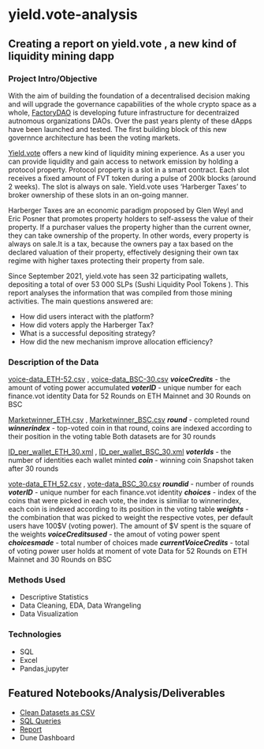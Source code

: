 # yield.vote-analysis
## Creating a report on yield.vote , a new kind of liquidity mining dapp


### Project Intro/Objective
With the aim of building the foundation of a decentralised decision making and will upgrade the governance capabilities of the whole crypto space as a whole, [FactoryDAO](https://www.finance.vote) is developing future infrastructure for decentraized autnomous organizations DAOs. Over the past years plenty of these dApps have been launched and tested. The first building block of this new governnce architecture has been the voting markets. 

[Yield.vote](https://app.yield.vote/#/) offers a new kind of liquidity mining experience.
As a user you can provide liquidity and gain access to network emission by holding a protocol property.
Protocol property is a slot in a smart contract. Each slot receives a fixed amount of FVT token during a pulse of 200k blocks (around 2 weeks).
The slot is always on sale. Yield.vote uses ‘Harberger Taxes’ to broker ownership of these slots in an on-going manner.

Harberger Taxes are an economic paradigm proposed by Glen Weyl and Eric Posner that promotes property holders to self-assess the value of their property.
If a purchaser values the property higher than the current owner, they can take ownership of the property. In other words, every property is always on sale.It is a tax, because the owners pay a tax based on the declared valuation of their property, effectively designing their own tax regime with higher taxes protecting their property from sale.

Since September 2021, yield.vote has seen 32 participating wallets, depositing a total of over 53 000 SLPs (Sushi Liquidity Pool Tokens ).
This report analyses the information that was compiled from those mining activities. The main questions answered are:

* How did users interact with the platform?
* How did voters apply the Harberger Tax?
* What is a successful depositing strategy?
* How did the new mechanism improve allocation efficiency?

### Description of the Data
[voice-data_ETH-52.csv](https://github.com/datadeo/market.vote_analysis/blob/main/voice-data_ETH_52.csv) ,
[voice-data_BSC-30.csv](https://github.com/datadeo/market.vote_analysis/blob/main/Vote-Data_BSC_30.csv)
***voiceCredits*** - the amount of voting power accumulated
***voterID*** - unique number for each finance.vot identity
Data for 52 Rounds on ETH Mainnet and 30 Rounds on BSC

[Marketwinner_ETH.csv](https://github.com/datadeo/market.vote_analysis/blob/main/Marketwinner_ETH.csv) ,
[Marketwinner_BSC.csv](https://github.com/datadeo/market.vote_analysis/blob/main/market_winner_bsc.csv)
***round*** - completed round
***winnerindex*** - top-voted coin in that round, coins are indexed according to their position in the voting table
Both datasets are for 30 rounds

[ID_per_wallet_ETH_30.xml](https://github.com/datadeo/market.vote_analysis/blob/main/ID_per_wallet_ETH_30.xml) ,
[ID_per_wallet_BSC_30.xml](https://github.com/datadeo/market.vote_analysis/blob/main/ID_per_wallet_BSC_30.xml)
***voterIds*** - the number of identities each wallet minted
***coin*** - winning coin
Snapshot taken after 30 rounds

[vote-data_ETH_52.csv](https://github.com/datadeo/market.vote_analysis/blob/main/vote-data_ETH_52.csv) ,
[vote-data_BSC_30.csv](https://github.com/datadeo/market.vote_analysis/blob/main/Vote-Data_BSC_30.csv)
***roundid*** - number of rounds
***voterID*** - unique number for each finance.vot identity
***choices*** - index of the coins that were picked in each vote, the index is similiar to winnerindex, each coin is indexed according to its position in the voting table
***weights*** - the combination that was picked to weight the respective votes, per default users have 100$V (voting power). The amount of $V spent is the square of the weights
***voiceCreditsused*** - the amout of voting power spent
***choicesmade*** - total number of choices made
***currentVoiceCredits*** - total of voting power user holds at moment of vote
Data for 52 Rounds on ETH Mainnet and 30 Rounds on BSC

### Methods Used
* Descriptive Statistics
* Data Cleaning, EDA, Data Wrangeling
* Data Visualization

### Technologies
* SQL
* Excel
* Pandas,jupyter


## Featured Notebooks/Analysis/Deliverables
* [Clean Datasets as CSV](https://github.com/Lizzl/market.vote_analysis)
* [SQL Queries](https://github.com/Lizzl/market.vote_analysis/blob/main/voting_markets_EDA.sql)
* [Report](https://cryptpad.fr/file/#/2/file/CEkavekX8koJowgJHwiLTWFA/)
* Dune Dashboard 



